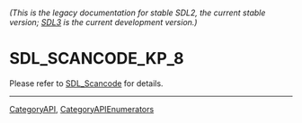 ###### (This is the legacy documentation for stable SDL2, the current stable version; [SDL3](https://wiki.libsdl.org/SDL3/) is the current development version.)
# SDL_SCANCODE_KP_8

Please refer to [SDL_Scancode](SDL_Scancode) for details.

----
[CategoryAPI](CategoryAPI), [CategoryAPIEnumerators](CategoryAPIEnumerators)

